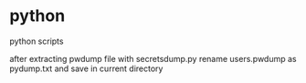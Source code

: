 # python
python scripts

after extracting pwdump file with secretsdump.py rename users.pwdump as pydump.txt and save in current directory
